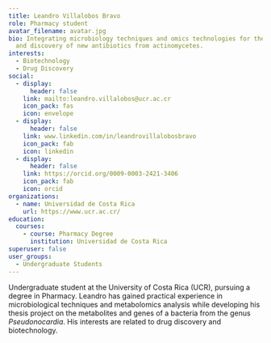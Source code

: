 ```yaml
---
title: Leandro Villalobos Bravo
role: Pharmacy student
avatar_filename: avatar.jpg
bio: Integrating microbiology techniques and omics technologies for the study
  and discovery of new antibiotics from actinomycetes.
interests:
  - Biotechnology
  - Drug Discovery
social:
  - display:
      header: false
    link: mailto:leandro.villalobos@ucr.ac.cr
    icon_pack: fas
    icon: envelope
  - display:
      header: false
    link: www.linkedin.com/in/leandrovillalobosbravo
    icon_pack: fab
    icon: linkedin
  - display:
      header: false
    link: https://orcid.org/0009-0003-2421-3406
    icon_pack: fab
    icon: orcid
organizations:
  - name: Universidad de Costa Rica
    url: https://www.ucr.ac.cr/
education:
  courses:
    - course: Pharmacy Degree
      institution: Universidad de Costa Rica
superuser: false
user_groups:
  - Undergraduate Students
---
```

Undergraduate student at the University of Costa Rica (UCR), pursuing a degree in Pharmacy. Leandro has gained practical experience in microbiological techniques and metabolomics analysis while developing his thesis project on the metabolites and genes of a bacteria from the genus *Pseudonocardia*. His interests are related to drug discovery and biotechnology.
